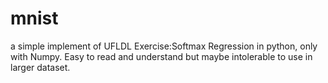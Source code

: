 # mnist

a simple implement of UFLDL Exercise:Softmax Regression in python, only with Numpy.
Easy to read and understand but maybe intolerable to use in larger dataset.
